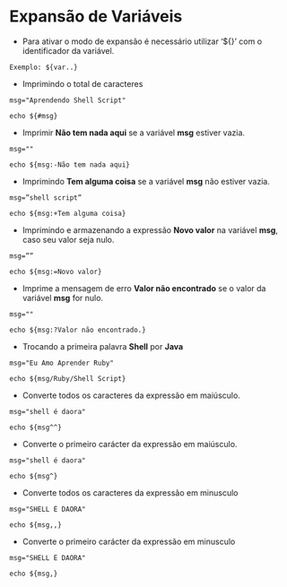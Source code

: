 # Expansão de Variáveis

 - Para ativar o modo de expansão é necessário utilizar ‘${}’ com o identificador da variável.

```
Exemplo: ${var..}
```

- Imprimindo o total de caracteres

```
msg="Aprendendo Shell Script"

echo ${#msg}
```

- Imprimir **Não tem nada aqui** se a variável **msg** estiver vazia. 

```
msg=""

echo ${msg:-Não tem nada aqui}
```

- Imprimindo **Tem alguma coisa** se a variável **msg** não estiver vazia.

```
msg=”shell script”

echo ${msg:+Tem alguma coisa}
```

-  Imprimindo e armazenando a expressão **Novo valor** na variável **msg**, caso seu valor seja nulo.

```
msg=””

echo ${msg:=Novo valor}
```

- Imprime a mensagem de erro **Valor não encontrado** se o valor da variável **msg** for nulo.

```
msg=""

echo ${msg:?Valor não encontrado.}
```

- Trocando a primeira palavra **Shell** por **Java**

```
msg="Eu Amo Aprender Ruby"

echo ${msg/Ruby/Shell Script}
```

- Converte todos os caracteres da expressão em maiúsculo.

```
msg="shell é daora"

echo ${msg^^}
```

- Converte o primeiro carácter da expressão em maiúsculo.

```
msg="shell é daora"

echo ${msg^}
```

- Converte todos os caracteres da expressão em minusculo

```
msg="SHELL É DAORA"

echo ${msg,,}
```

- Converte o primeiro carácter da expressão em minusculo

```
msg="SHELL É DAORA"

echo ${msg,}
```





